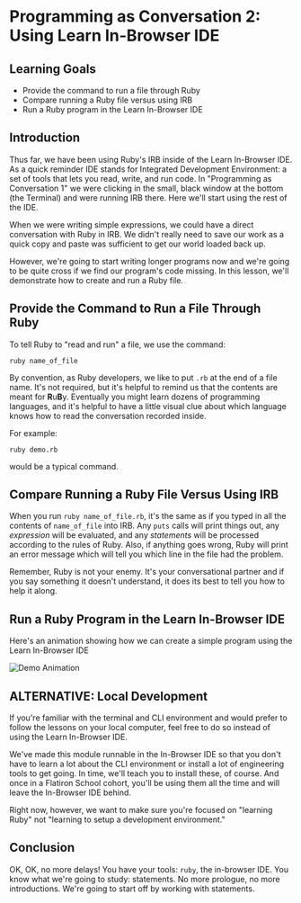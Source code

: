# Programming as Conversation 2: Using Learn In-Browser IDE

## Learning Goals

- Provide the command to run a file through Ruby
- Compare running a Ruby file versus using IRB
- Run a Ruby program in the Learn In-Browser IDE

## Introduction

Thus far, we have been using Ruby's IRB inside of the Learn In-Browser IDE.  As
a quick reminder IDE stands for Integrated Development Environment: a set of
tools that lets you read, write, and run code.  In "Programming as Conversation
1" we were clicking in the small, black window at the bottom (the Terminal) and
were running IRB there. Here we'll start using the rest of the IDE.

When we were writing simple expressions, we could have a direct conversation
with Ruby in IRB. We didn't really need to save our work as a quick copy and
paste was sufficient to get our world loaded back up.

However, we're going to start writing longer programs now and we're going to be
quite cross if we find our program's code missing. In this lesson, we'll
demonstrate how to create and run a Ruby file.

## Provide the Command to Run a File Through Ruby

To tell Ruby to "read and run" a file, we use the command:

`ruby name_of_file`

By convention, as Ruby developers, we like to put `.rb` at the end of a file
name. It's not required, but it's helpful to remind us that the contents are
meant for **R**u**B**y. Eventually you might learn dozens of programming
languages, and it's helpful to have a little visual clue about which language
knows how to read the conversation recorded inside.

For example:

`ruby demo.rb`

would be a typical command.

## Compare Running a Ruby File Versus Using IRB

When you run `ruby name_of_file.rb`, it's the same as if you typed in all the
contents of `name_of_file` into IRB. Any `puts` calls will print things out,
any _expression_ will be evaluated, and any _statements_ will be processed
according to the rules of Ruby. Also, if anything goes wrong, Ruby will print
an error message which will tell you which line in the file had the problem.

Remember, Ruby is not your enemy. It's your conversational partner and if you
say something it doesn't understand, it does its best to tell you how to help it
along.

## Run a Ruby Program in the Learn In-Browser IDE

Here's an animation showing how we can create a simple program using the Learn
In-Browser IDE

![Demo Animation](https://curriculum-content.s3.amazonaws.com/programming-univbasics-2/learn-ibide-create-run-ruby-file-sm.gif)

## ALTERNATIVE: Local Development

If you're familiar with the terminal and CLI environment and would prefer to
follow the lessons on your local computer, feel free to do so instead of using
the Learn In-Browser IDE.

We've made this module runnable in the In-Browser IDE so that you don't have to
learn a lot about the CLI environment or install a lot of engineering tools to
get going. In time, we'll teach you to install these, of course. And once in a
Flatiron School cohort, you'll be using them all the time and will leave the
In-Browser IDE behind.

Right now, however, we want to make sure you're focused on "learning Ruby" not
"learning to setup a development environment."

## Conclusion

OK, OK, no more delays! You have your tools: `ruby`, the in-browser IDE. You
know what we're going to study: statements. No more prologue, no more
introductions. We're going to start off by working with statements.

